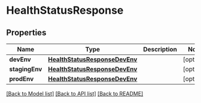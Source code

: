 # HealthStatusResponse

## Properties
Name | Type | Description | Notes
------------ | ------------- | ------------- | -------------
**devEnv** | [**HealthStatusResponseDevEnv**](HealthStatusResponseDevEnv.md) |  | [optional] 
**stagingEnv** | [**HealthStatusResponseDevEnv**](HealthStatusResponseDevEnv.md) |  | [optional] 
**prodEnv** | [**HealthStatusResponseDevEnv**](HealthStatusResponseDevEnv.md) |  | [optional] 

[[Back to Model list]](../README.md#documentation-for-models) [[Back to API list]](../README.md#documentation-for-api-endpoints) [[Back to README]](../README.md)


